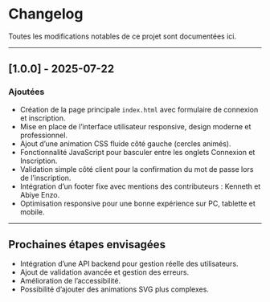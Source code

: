 
# Changelog

Toutes les modifications notables de ce projet sont documentées ici.

---

## \[1.0.0] - 2025-07-22

### Ajoutées

* Création de la page principale `index.html` avec formulaire de connexion et inscription.
* Mise en place de l’interface utilisateur responsive, design moderne et professionnel.
* Ajout d’une animation CSS fluide côté gauche (cercles animés).
* Fonctionnalité JavaScript pour basculer entre les onglets Connexion et Inscription.
* Validation simple côté client pour la confirmation du mot de passe lors de l’inscription.
* Intégration d’un footer fixe avec mentions des contributeurs : Kenneth et Abiye Enzo.
* Optimisation responsive pour une bonne expérience sur PC, tablette et mobile.

---

## Prochaines étapes envisagées

* Intégration d’une API backend pour gestion réelle des utilisateurs.
* Ajout de validation avancée et gestion des erreurs.
* Amélioration de l’accessibilité.
* Possibilité d’ajouter des animations SVG plus complexes.
